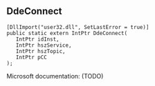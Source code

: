 ## DdeConnect

```
[DllImport("user32.dll", SetLastError = true)]
public static extern IntPtr DdeConnect(
   IntPtr idInst,
   IntPtr hszService,
   IntPtr hszTopic,
   IntPtr pCC
);
```

Microsoft documentation: (TODO)
